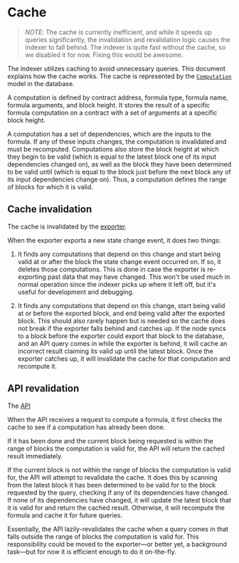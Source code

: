 # Cache

> _NOTE_: The cache is currently inefficient, and while it speeds up queries
> significantly, the invalidation and revalidation logic causes the indexer to
> fall behind. The indexer is quite fast without the cache, so we disabled it
> for now. Fixing this would be awesome.

The indexer utilizes caching to avoid unnecessary queries. This document
explains how the cache works. The cache is represented by the
[`Computation`](../src/db/models/Computation.ts) model in the database.

A computation is defined by contract address, formula type, formula name,
formula arguments, and block height. It stores the result of a specific formula
computation on a contract with a set of arguments at a specific block height.

A computation has a set of dependencies, which are the inputs to the formula. If
any of these inputs changes, the computation is invalidated and must be
recomputed. Computations also store the block height at which they begin to be
valid (which is equal to the latest block one of its input dependencies changed
on), as well as the block they have been determined to be valid until (which is
equal to the block just before the next block any of its input dependencies
change on). Thus, a computation defines the range of blocks for which it is
valid.

## Cache invalidation

The cache is invalidated by the [exporter](./exporter.md).

When the exporter exports a new state change event, it does two things:

1. It finds any computations that depend on this change and start being valid at
   or after the block the state change event occurred on. If so, it deletes
   those computations. This is done in case the exporter is re-exporting past
   data that may have changed. This won't be used much in normal operation since
   the indexer picks up where it left off, but it's useful for development and
   debugging.

2. It finds any computations that depend on this change, start being valid at or
   before the exported block, and end being valid after the exported block. This
   should also rarely happen but is needed so the cache does not break if the
   exporter falls behind and catches up. If the node syncs to a block before the
   exporter could export that block to the database, and an API query comes in
   while the exporter is behind, it will cache an incorrect result claiming its
   valid up until the latest block. Once the exporter catches up, it will
   invalidate the cache for that computation and recompute it.

## API revalidation

The [API](./api.md)

When the API receives a request to compute a formula, it first checks the cache
to see if a computation has already been done.

If it has been done and the current block being requested is within the range of
blocks the computation is valid for, the API will return the cached result
immediately.

If the current block is not within the range of blocks the computation is valid
for, the API will attempt to revalidate the cache. It does this by scanning from
the latest block it has been determined to be valid for to the block requested
by the query, checking if any of its dependencies have changed. If none of its
dependencies have changed, it will update the latest block that it is valid for
and return the cached result. Otherwise, it will recompute the formula and cache
it for future queries.

Essentially, the API lazily-revalidates the cache when a query comes in that
falls outside the range of blocks the computation is valid for. This
responsibility could be moved to the exporter—or better yet, a background
task—but for now it is efficient enough to do it on-the-fly.
